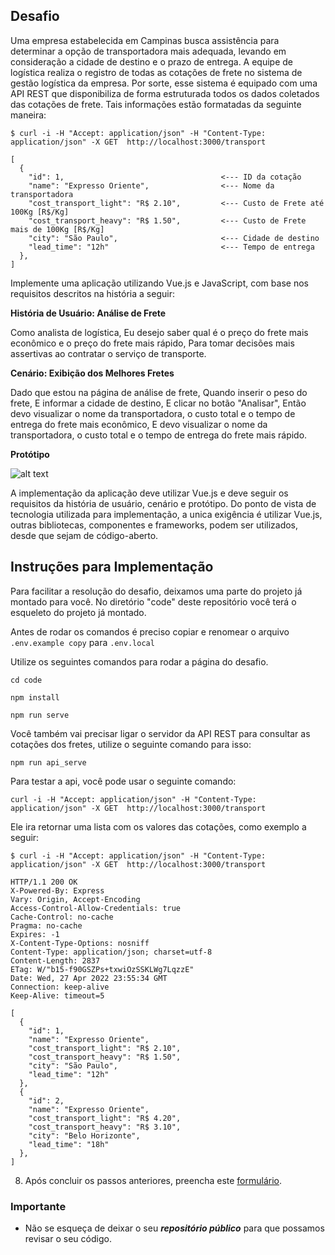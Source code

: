 ## Desafio
Uma empresa estabelecida em Campinas busca assistência para determinar a opção de transportadora mais adequada, levando em consideração a cidade de destino e o prazo de entrega. A equipe de logística realiza o registro de todas as cotações de frete no sistema de gestão logística da empresa. Por sorte, esse sistema é equipado com uma API REST que disponibiliza de forma estruturada todos os dados coletados das cotações de frete. Tais informações estão formatadas da seguinte maneira:

```
$ curl -i -H "Accept: application/json" -H "Content-Type: application/json" -X GET  http://localhost:3000/transport

[
  {
    "id": 1,                                   <--- ID da cotação
    "name": "Expresso Oriente",                <--- Nome da transportadora
    "cost_transport_light": "R$ 2.10",         <--- Custo de Frete até 100Kg [R$/Kg]
    "cost_transport_heavy": "R$ 1.50",         <--- Custo de Frete mais de 100Kg [R$/Kg]
    "city": "São Paulo",                       <--- Cidade de destino
    "lead_time": "12h"                         <--- Tempo de entrega
  },
]
```

Implemente uma aplicação utilizando Vue.js e JavaScript, com base nos requisitos descritos na história a seguir:


**História de Usuário: Análise de Frete**

Como analista de logística,
Eu desejo saber qual é o preço do frete mais econômico e o preço do frete mais rápido,
Para tomar decisões mais assertivas ao contratar o serviço de transporte.


**Cenário: Exibição dos Melhores Fretes**

Dado que estou na página de análise de frete,
Quando inserir o peso do frete,
E informar a cidade de destino,
E clicar no botão "Analisar",
Então devo visualizar o nome da transportadora, o custo total e o tempo de entrega do frete mais econômico,
E devo visualizar o nome da transportadora, o custo total e o tempo de entrega do frete mais rápido.


**Protótipo**

![alt text](./doc/prototype.gif "Protótipo")


A implementação da aplicação deve utilizar Vue.js e deve seguir os requisitos da história de usuário, cenário e protótipo.
Do ponto de vista de tecnologia utilizada para implementação, a unica exigência é utilizar Vue.js, outras bibliotecas, componentes e frameworks, podem ser utilizados, desde que sejam de código-aberto.


## Instruções para Implementação

Para facilitar a resolução do desafio, deixamos uma parte do projeto já montado para você. No diretório "code" deste repositório você terá o esqueleto do projeto já montado.

Antes de rodar os comandos é preciso copiar e renomear o arquivo `.env.example copy` para `.env.local`

Utilize os seguintes comandos para rodar a página do desafio.

```
cd code

npm install

npm run serve
```
Você também vai precisar ligar o servidor da API REST para consultar as cotações dos fretes, utilize o seguinte comando para isso:

```
npm run api_serve

```

Para testar a api, você pode usar o seguinte comando:
```
curl -i -H "Accept: application/json" -H "Content-Type: application/json" -X GET  http://localhost:3000/transport
```

Ele ira retornar uma lista com os valores das cotações, como  exemplo a seguir:
```
$ curl -i -H "Accept: application/json" -H "Content-Type: application/json" -X GET  http://localhost:3000/transport

HTTP/1.1 200 OK
X-Powered-By: Express
Vary: Origin, Accept-Encoding
Access-Control-Allow-Credentials: true
Cache-Control: no-cache
Pragma: no-cache
Expires: -1
X-Content-Type-Options: nosniff
Content-Type: application/json; charset=utf-8
Content-Length: 2837
ETag: W/"b15-f90GSZPs+txwiOzSSKLWg7LqzzE"
Date: Wed, 27 Apr 2022 23:55:34 GMT
Connection: keep-alive
Keep-Alive: timeout=5

[
  {
    "id": 1,
    "name": "Expresso Oriente",
    "cost_transport_light": "R$ 2.10",
    "cost_transport_heavy": "R$ 1.50",
    "city": "São Paulo",
    "lead_time": "12h"
  },
  {
    "id": 2,
    "name": "Expresso Oriente",
    "cost_transport_light": "R$ 4.20",
    "cost_transport_heavy": "R$ 3.10",
    "city": "Belo Horizonte",
    "lead_time": "18h"
  },
]
```
8. Após concluir os passos anteriores, preencha este [formulário](https://airtable.com/shrTjtwUrw7I1CuxE).

### Importante
- Não se esqueça de deixar o seu ***repositório público*** para que possamos revisar o seu código.
